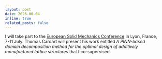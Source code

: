```yaml
---
layout: post
date: 2025-06-04
inline: true
related_posts: false
---
```


I will take part to the [European Solid Mechanics Conference](https://esmc2025.sciencesconf.org/) in Lyon, France, 7-11 July. Thomas Cardart will present his work entitled *A PINN-based domain decomposition method for the optimal design of additively manufactured lattice structures* that I co-supervised.
